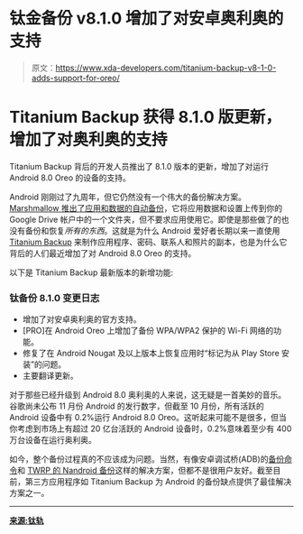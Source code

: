 # 钛金备份 v8.1.0 增加了对安卓奥利奥的支持

> 原文：<https://www.xda-developers.com/titanium-backup-v8-1-0-adds-support-for-oreo/>

# Titanium Backup 获得 8.1.0 版更新，增加了对奥利奥的支持

Titanium Backup 背后的开发人员推出了 8.1.0 版本的更新，增加了对运行 Android 8.0 Oreo 的设备的支持。

Android 刚刚过了九周年，但它仍然没有一个伟大的备份解决方案。 [Marshmallow 推出了应用和数据的自动备份](https://www.xda-developers.com/xda-external-link/android-6-0s-auto-backup-tested-and-the-results-are-promising/)，它将应用数据和设置上传到你的 Google Drive 帐户中的一个文件夹，但不要求应用使用它。即使是那些做了的也没有备份和恢复*所有的东西*。这就是为什么 Android 爱好者长期以来一直使用 [Titanium Backup](https://play.google.com/store/apps/details?id=com.keramidas.TitaniumBackup&hl=en) 来制作应用程序、密码、联系人和照片的副本，也是为什么它背后的人们最近增加了对 Android 8.0 Oreo 的支持。

以下是 Titanium Backup 最新版本的新增功能:

### 钛备份 8.1.0 变更日志

*   增加了对安卓奥利奥的官方支持。
*   [PRO]在 Android Oreo 上增加了备份 WPA/WPA2 保护的 Wi-Fi 网络的功能。
*   修复了在 Android Nougat 及以上版本上恢复应用时“标记为从 Play Store 安装”的问题。
*   主要翻译更新。

对于那些已经升级到 Android 8.0 奥利奥的人来说，这无疑是一首美妙的音乐。谷歌尚未公布 11 月份 Android 的发行数字，但截至 10 月份，所有活跃的 Android 设备中有 0.2%运行 Android 8.0 Oreo。这听起来可能不是很多，但当你考虑到市场上有超过 20 亿台活跃的 Android 设备时，0.2%意味着至少有 400 万台设备在运行奥利奥。

如今，整个备份过程真的不应该成为问题。当然，有像安卓调试桥(ADB)的[备份命令](https://forum.xda-developers.com/galaxy-nexus/general/guide-phone-backup-unlock-root-t1420351)和 [TWRP 的 Nandroid 备份](https://www.xda-developers.com/twrp-v3-1-0-will-bring-support-for-backing-up-directly-to-your-pc/)这样的解决方案，但都不是很用户友好。截至目前，第三方应用程序如 Titanium Backup 为 Android 的备份缺点提供了最佳解决方案之一。

* * *

[**来源:钛轨**](http://www.titaniumtrack.com/changelog/titanium-backup/8-1-0)